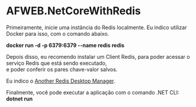 # AFWEB.NetCoreWithRedis

Primeiramente, inicie uma instância do Redis localmente. Eu indico utilizar Docker para isso, com o comando abaixo.<br>

**docker run -d -p 6379:6379 --name redis redis**

Depois disso, eu recomendo instalar um Client Redis, para poder acessar o serviço Redis que está sendo executado, <br>e poder conferir os pares chave-valor salvos.

Eu indico o [Another Redis Desktop Manager](https://github.com/qishibo/AnotherRedisDesktopManager/releases).

Finalmente, você pode executar a aplicação com o comando .NET CLI:<br>
**dotnet run**
